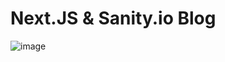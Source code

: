 # Next.JS & Sanity.io Blog
![image](https://user-images.githubusercontent.com/85790271/150301527-7c3a2cf1-90d3-4adb-b134-b31348d1954b.png)
